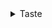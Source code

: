 <details>
<summary>Taste</summary>

Recommendation engine that provides three similar items like the supplied item

Also can provide information on a given item

Valid items are: shows, books, music, artists, movies, authors, games

<div align="center">

<img max-height="500px" max-width="500px" src="https://github.com/alexanderepstein/Bash-Snippets/blob/master/taste/taste.png?raw=true">

</div>

### Needs an API Key (don't worry it's free)

- Get the API key [here](https://tastedive.com/account/api_access)
- After getting the API key run the following line `export TASTE_API_KEY="yourAPIKeyGoesHere" >> ~/.bash_profile`
  </details>
